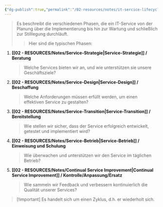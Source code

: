 ```yaml
---
{"dg-publish":true,"permalink":"/02-resources/notes/it-sercice-lifecycle/","tags":["GFN/prüfungsrelevant/AP1","GFN/LF06"],"noteIcon":"","updated":"2024-10-20T21:09:46.154+02:00"}
---
```


>Es beschreibt die verschiedenen Phasen, die ein IT-Service von der Planung über die Implementierung bis hin zur Wartung und schließlich zur Stilllegung durchläuft. 
>>Hier sind die typischen Phasen:

1. **[[02 - RESOURCES/Notes/Service-Strategie\|Service-Strategie]] / Beratung**
   > Welche Services bieten wir an, und wie unterstützen sie unsere Geschäftsziele?
    
2. **[[02 - RESOURCES/Notes/Service-Design\|Service-Design]] / Beschaffung**
   >Welche Anforderungen müssen erfüllt werden, um einen effektiven Service zu gestalten?
    
3. **[[02 - RESOURCES/Notes/Service-Transition\|Service-Transition]] / Bereitstellung**
   >Wie stellen wir sicher, dass der Service erfolgreich entwickelt, getestet und implementiert wird?
    
4. **[[02 - RESOURCES/Notes/Service-Betrieb\|Service-Betrieb]] / Einweisung und Schulung**
   >Wie überwachen und unterstützen wir den Service im täglichen Betrieb?
    
5. **[[02 - RESOURCES/Notes/Continual Service Improvement\|Continual Service Improvement]] / Kontrolle/Anpassung/Ersatz**
   > Wie sammeln wir Feedback und verbessern kontinuierlich die Qualität unserer Services?


>[!important] Es handelt sich um einen Zyklus, d.h. er wiederholt sich.

<style> .container {font-family: sans-serif; text-align: center;} .button-wrapper button {z-index: 1;height: 40px; width: 100px; margin: 10px;padding: 5px;} .excalidraw .App-menu_top .buttonList { display: flex;} .excalidraw-wrapper { height: 800px; margin: 50px; position: relative;} :root[dir="ltr"] .excalidraw .layer-ui__wrapper .zen-mode-transition.App-menu_bottom--transition-left {transform: none;} </style><script src="https://cdn.jsdelivr.net/npm/react@17/umd/react.production.min.js"></script><script src="https://cdn.jsdelivr.net/npm/react-dom@17/umd/react-dom.production.min.js"></script><script type="text/javascript" src="https://cdn.jsdelivr.net/npm/@excalidraw/excalidraw@0/dist/excalidraw.production.min.js"></script><div id="Drawing_2024-10-20_2102.27.excalidraw.md1"></div><script>(function(){const InitialData={"type":"excalidraw","version":2,"source":"https://github.com/zsviczian/obsidian-excalidraw-plugin/releases/tag/2.5.2","elements":[{"type":"ellipse","version":216,"versionNonce":1980773429,"index":"a0","isDeleted":false,"id":"adg1LoZfA6iXltiLdzV1R","fillStyle":"solid","strokeWidth":2,"strokeStyle":"solid","roughness":1,"opacity":100,"angle":0,"x":-122.23168376540843,"y":-312.6212785893897,"strokeColor":"#846358","backgroundColor":"transparent","width":214,"height":194,"seed":700267227,"groupIds":[],"frameId":null,"roundness":{"type":2},"boundElements":[{"type":"text","id":"F5Pm8LDR"},{"id":"NPDsfmfhBRzdvREPWKgYG","type":"arrow"}],"updated":1729451168715,"link":null,"locked":false},{"type":"text","version":174,"versionNonce":1499731355,"index":"a1","isDeleted":false,"id":"F5Pm8LDR","fillStyle":"solid","strokeWidth":2,"strokeStyle":"solid","roughness":1,"opacity":100,"angle":0,"x":-75.22861142756433,"y":-240.7106363644848,"strokeColor":"#846358","backgroundColor":"transparent","width":119.67300415039062,"height":50,"seed":337345403,"groupIds":[],"frameId":null,"roundness":null,"boundElements":[],"updated":1729451168715,"link":"[[02 - RESOURCES/Notes/Service-Strategie\|Service-Strategie]]","locked":false,"fontSize":20,"fontFamily":5,"text":"📍[[Service-\nStrategie\|Service-\nStrategie]]","rawText":"[[02 - RESOURCES/Notes/Service-Strategie\|Service-Strategie]]","textAlign":"center","verticalAlign":"middle","containerId":"adg1LoZfA6iXltiLdzV1R","originalText":"📍[[02 - RESOURCES/Notes/Service-Strategie\|Service-Strategie]]","autoResize":true,"lineHeight":1.25},{"type":"ellipse","version":188,"versionNonce":1434588827,"index":"a2","isDeleted":false,"id":"pQ6RhyBS8cArmB07QDDA4","fillStyle":"solid","strokeWidth":2,"strokeStyle":"solid","roughness":1,"opacity":100,"angle":0,"x":126.35797514520175,"y":-130.59509561729567,"strokeColor":"#2f9e44","backgroundColor":"transparent","width":214,"height":194,"seed":954373493,"groupIds":[],"frameId":null,"roundness":{"type":2},"boundElements":[{"type":"text","id":"JsyrLWGM"}],"updated":1729451127687,"link":null,"locked":false},{"type":"text","version":156,"versionNonce":1299873595,"index":"a3","isDeleted":false,"id":"JsyrLWGM","fillStyle":"solid","strokeWidth":2,"strokeStyle":"solid","roughness":1,"opacity":100,"angle":0,"x":173.36104748304587,"y":-58.68445339239078,"strokeColor":"#2f9e44","backgroundColor":"transparent","width":119.67300415039062,"height":50,"seed":54140629,"groupIds":[],"frameId":null,"roundness":null,"boundElements":[],"updated":1729451270765,"link":"[[02 - RESOURCES/Notes/Service-Design\|Service-Design]]","locked":false,"fontSize":20,"fontFamily":5,"text":"📍[[Service-\nDesign\|Service-\nDesign]]","rawText":"[[02 - RESOURCES/Notes/Service-Design\|Service-Design]]","textAlign":"center","verticalAlign":"middle","containerId":"pQ6RhyBS8cArmB07QDDA4","originalText":"📍[[02 - RESOURCES/Notes/Service-Design\|Service-Design]]","autoResize":true,"lineHeight":1.25},{"type":"ellipse","version":111,"versionNonce":787773141,"index":"a4","isDeleted":false,"id":"nyM4ihXR-ydvCn-EZiVcr","fillStyle":"solid","strokeWidth":2,"strokeStyle":"solid","roughness":1,"opacity":100,"angle":0,"x":30.024861977614933,"y":97.30215398604696,"strokeColor":"#1971c2","backgroundColor":"transparent","width":214,"height":194,"seed":591149845,"groupIds":[],"frameId":null,"roundness":{"type":2},"boundElements":[{"type":"text","id":"M4LHrscz"}],"updated":1729451134196,"link":null,"locked":false},{"type":"text","version":84,"versionNonce":323540021,"index":"a5","isDeleted":false,"id":"M4LHrscz","fillStyle":"solid","strokeWidth":2,"strokeStyle":"solid","roughness":1,"opacity":100,"angle":0,"x":77.02793431545904,"y":169.21279621095186,"strokeColor":"#1971c2","backgroundColor":"transparent","width":119.67300415039062,"height":50,"seed":1787695221,"groupIds":[],"frameId":null,"roundness":null,"boundElements":[],"updated":1729451134196,"link":"[[02 - RESOURCES/Notes/Service-Transition\|Service-Transition]]","locked":false,"fontSize":20,"fontFamily":5,"text":"📍[[Service-\nTransition\|Service-\nTransition]]","rawText":"[[02 - RESOURCES/Notes/Service-Transition\|Service-Transition]]","textAlign":"center","verticalAlign":"middle","containerId":"nyM4ihXR-ydvCn-EZiVcr","originalText":"📍[[02 - RESOURCES/Notes/Service-Transition\|Service-Transition]]","autoResize":true,"lineHeight":1.25},{"type":"ellipse","version":128,"versionNonce":390965589,"index":"a6","isDeleted":false,"id":"5jjpwu-fk6eAYI8Q8Erdg","fillStyle":"solid","strokeWidth":2,"strokeStyle":"solid","roughness":1,"opacity":100,"angle":0,"x":-252.6400433630797,"y":107.71183457819723,"strokeColor":"#f08c00","backgroundColor":"transparent","width":214,"height":194,"seed":194409653,"groupIds":[],"frameId":null,"roundness":{"type":2},"boundElements":[{"type":"text","id":"DGebd1fp"}],"updated":1729451151195,"link":null,"locked":false},{"type":"text","version":96,"versionNonce":213647995,"index":"a7","isDeleted":false,"id":"DGebd1fp","fillStyle":"solid","strokeWidth":2,"strokeStyle":"solid","roughness":1,"opacity":100,"angle":0,"x":-205.6369710252356,"y":179.62247680310213,"strokeColor":"#f08c00","backgroundColor":"transparent","width":119.67300415039062,"height":50,"seed":1789924885,"groupIds":[],"frameId":null,"roundness":null,"boundElements":[],"updated":1729451151195,"link":"[[02 - RESOURCES/Notes/Service-Betrieb\|Service-Betrieb]]","locked":false,"fontSize":20,"fontFamily":5,"text":"📍[[Service-\nBetrieb\|Service-\nBetrieb]]","rawText":"[[02 - RESOURCES/Notes/Service-Betrieb\|Service-Betrieb]]","textAlign":"center","verticalAlign":"middle","containerId":"5jjpwu-fk6eAYI8Q8Erdg","originalText":"📍[[02 - RESOURCES/Notes/Service-Betrieb\|Service-Betrieb]]","autoResize":true,"lineHeight":1.25},{"type":"ellipse","version":121,"versionNonce":164220699,"index":"a8","isDeleted":false,"id":"c8XTokn_O8fq_y3OLg2NM","fillStyle":"solid","strokeWidth":2,"strokeStyle":"solid","roughness":1,"opacity":100,"angle":0,"x":-354.7683162345914,"y":-124.81397166271975,"strokeColor":"#9c36b5","backgroundColor":"transparent","width":220.4126680119019,"height":195.4250373359782,"seed":915843317,"groupIds":[],"frameId":null,"roundness":{"type":2},"boundElements":[{"type":"text","id":"tLsUoLr5"}],"updated":1729451283078,"link":null,"locked":false},{"type":"text","version":115,"versionNonce":328676283,"index":"a9","isDeleted":false,"id":"tLsUoLr5","fillStyle":"solid","strokeWidth":2,"strokeStyle":"solid","roughness":1,"opacity":100,"angle":0,"x":-315.4095578383525,"y":-64.69463755168286,"strokeColor":"#9c36b5","backgroundColor":"transparent","width":141.83985900878906,"height":75,"seed":1746911829,"groupIds":[],"frameId":null,"roundness":null,"boundElements":[],"updated":1729451283079,"link":"[[02 - RESOURCES/Notes/Continual Service Improvement\|Continual Service Improvement]]","locked":false,"fontSize":20,"fontFamily":5,"text":"📍[[Continual\nService\nImprovement\|Continual\nService\nImprovement]]","rawText":"[[02 - RESOURCES/Notes/Continual Service Improvement\|Continual Service Improvement]]","textAlign":"center","verticalAlign":"middle","containerId":"c8XTokn_O8fq_y3OLg2NM","originalText":"📍[[02 - RESOURCES/Notes/Continual Service Improvement\|Continual Service Improvement]]","autoResize":true,"lineHeight":1.25},{"type":"arrow","version":440,"versionNonce":1427147419,"index":"aB","isDeleted":false,"id":"NPDsfmfhBRzdvREPWKgYG","fillStyle":"solid","strokeWidth":2,"strokeStyle":"solid","roughness":1,"opacity":100,"angle":0,"x":-11.444550357697985,"y":-108.10267690816646,"strokeColor":"#1e1e1e","backgroundColor":"transparent","width":263.4809640387972,"height":223.27358901591333,"seed":611237045,"groupIds":[],"frameId":null,"roundness":{"type":2},"boundElements":[],"updated":1729451270765,"link":null,"locked":false,"startBinding":{"elementId":"adg1LoZfA6iXltiLdzV1R","focus":0.9302052241171878,"gap":10.57442134575004,"fixedPoint":null},"endBinding":{"elementId":"adg1LoZfA6iXltiLdzV1R","focus":-0.8841329497016659,"gap":9.098189452454193,"fixedPoint":null},"lastCommittedPoint":null,"startArrowhead":null,"endArrowhead":"arrow","points":[[0,0],[138.85158896089004,76.11268829860289],[93.62188668720007,221.85284006938167],[-108.83487587122163,221.13490828725963],[-124.62937507790714,78.98441542709115],[-3.4946379491764716,-1.420748946531674]],"elbowed":false}],"appState":{"theme":"dark","viewBackgroundColor":"#ffffff","currentItemStrokeColor":"#846358","currentItemBackgroundColor":"transparent","currentItemFillStyle":"solid","currentItemStrokeWidth":2,"currentItemStrokeStyle":"solid","currentItemRoughness":1,"currentItemOpacity":100,"currentItemFontFamily":5,"currentItemFontSize":20,"currentItemTextAlign":"left","currentItemStartArrowhead":null,"currentItemEndArrowhead":"arrow","currentItemArrowType":"round","scrollX":666.2849384346135,"scrollY":328.7879003661193,"zoom":{"value":1.403472},"currentItemRoundness":"round","gridSize":20,"gridStep":5,"gridModeEnabled":false,"gridColor":{"Bold":"rgba(217, 217, 217, 0.5)","Regular":"rgba(230, 230, 230, 0.5)"},"currentStrokeOptions":null,"frameRendering":{"enabled":true,"clip":true,"name":true,"outline":true},"objectsSnapModeEnabled":false,"activeTool":{"type":"selection","customType":null,"locked":false,"lastActiveTool":null}},"files":{}};InitialData.scrollToContent=true;App=()=>{const e=React.useRef(null),t=React.useRef(null),[n,i]=React.useState({width:void 0,height:void 0});return React.useEffect(()=>{i({width:t.current.getBoundingClientRect().width,height:t.current.getBoundingClientRect().height});const e=()=>{i({width:t.current.getBoundingClientRect().width,height:t.current.getBoundingClientRect().height})};return window.addEventListener("resize",e),()=>window.removeEventListener("resize",e)},[t]),React.createElement(React.Fragment,null,React.createElement("div",{className:"excalidraw-wrapper",ref:t},React.createElement(ExcalidrawLib.Excalidraw,{ref:e,width:n.width,height:n.height,initialData:InitialData,viewModeEnabled:!0,zenModeEnabled:!0,gridModeEnabled:!1})))},excalidrawWrapper=document.getElementById("Drawing_2024-10-20_2102.27.excalidraw.md1");ReactDOM.render(React.createElement(App),excalidrawWrapper);})();</script>